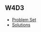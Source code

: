 ## W4D3


+ [Problem Set][problems-w4d3]
+ [Solutions][solutions-w4d3]


[problems-w4d3]: ./problems/problems.md
[solutions-w4d3]: ./problems/solution.js

